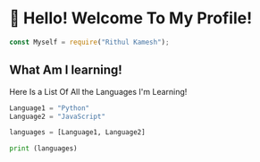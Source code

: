# 👋 Hello! Welcome To My Profile!
```js
const Myself = require("Rithul Kamesh");
```

## What Am I learning!

Here Is a List Of All the Languages I'm Learning!

```py
Language1 = "Python"
Language2 = "JavaScript"

languages = [Language1, Language2]

print (languages)
```

#
